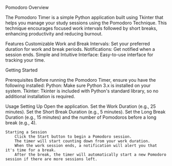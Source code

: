 Pomodoro
Overview

The Pomodoro Timer is a simple Python application built using Tkinter that helps you manage your study sessions using the Pomodoro Technique. This technique encourages focused work intervals followed by short breaks, enhancing productivity and reducing burnout.

Features
    Customizable Work and Break Intervals: Set your preferred duration for work and break periods.
    Notifications: Get notified when a session ends.
    Simple and Intuitive Interface: Easy-to-use interface for tracking your time.

Getting Started

Prerequisites
Before running the Pomodoro Timer, ensure you have the following installed:
    Python: Make sure Python 3.x is installed on your system.
    Tkinter: Tkinter is included with Python's standard library, so no additional installation is required.


Usage
    Setting Up
        Open the application.
        Set the Work Duration (e.g., 25 minutes).
        Set the Short Break Duration (e.g., 5 minutes).
        Set the Long Break Duration (e.g., 15 minutes) and the number of Pomodoros before a long break (e.g., 4).

    Starting a Session
        Click the Start button to begin a Pomodoro session.
        The timer will start counting down from your work duration.
        When the work session ends, a notification will alert you that it's time for a break.
        After the break, the timer will automatically start a new Pomodoro session if there are more sessions left.
